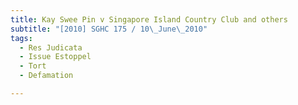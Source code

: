 ```yaml
---
title: Kay Swee Pin v Singapore Island Country Club and others 
subtitle: "[2010] SGHC 175 / 10\_June\_2010"
tags:
  - Res Judicata
  - Issue Estoppel
  - Tort
  - Defamation

---
```


